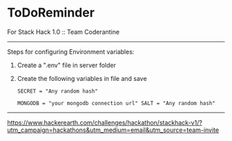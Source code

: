 # ToDoReminder
For Stack Hack 1.0 :: Team Coderantine

<hr/>

Steps for configuring Environment variables:

1. Create a ".env" file in server folder
2. Create the following variables in file and save

    <code>SECRET = "Any random hash"  
    MONGODB = "your mongodb connection url"
    SALT = "Any random hash" </code>

<hr/>

https://www.hackerearth.com/challenges/hackathon/stackhack-v1/?utm_campaign=hackathons&utm_medium=email&utm_source=team-invite
